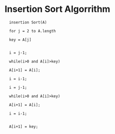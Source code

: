  # Insertion Sort Algorrithm
      insertion Sort(A)

      for j = 2 to A.length

      key = A[j]


      i = j-1;

      while(i>0 and A[i]>key)

      A[i+1] = A[i];

      i = i-1;

      i = j-1;

      while(i>0 and A[i]>key)

      A[i+1] = A[i];

      i = i-1;


      A[i+1] = key;
